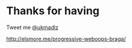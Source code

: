 # Thanks for having

Tweet me <i class="fa fa-twitter" ></i> [@ukmadlz](https://twitter.com/ukmadlz)

http://elsmore.me/progressive-weboops-braga/

